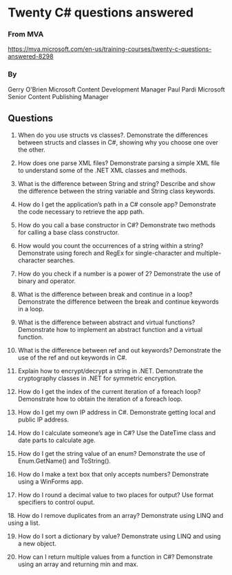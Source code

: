 ﻿# Twenty C# questions answered

### From MVA
https://mva.microsoft.com/en-us/training-courses/twenty-c-questions-answered-8298

### By
Gerry O'Brien
Microsoft ​Content Development Manager
Paul Pardi
Microsoft Senior Content Publishing Manager

## Questions

1. When do you use structs vs classes?.
Demonstrate the differences between structs and classes in C#, showing why you choose one over the other.

2. How does one parse XML files?
Demonstrate parsing a simple XML file to understand some of the .NET XML classes and methods.
​
3. What is the difference between String and string?
Describe and show the difference between the string variable and String class keywords.
​
4. How do I get the application’s path in a C# console app?
Demonstrate the code necessary to retrieve the app path.

5. How do you call a base constructor in C#?
Demonstrate two methods for calling a base class constructor.
​
6. How would you count the occurrences of a string within a string?
Demonstrate using forech and RegEx for single-character and multiple-character searches.

7. How do you check if a number is a power of 2?
Demonstrate the use of binary and operator.

8. What is the difference between break and continue in a loop?
Demonstrate the difference between the break and continue keywords in a loop.
​
9. What is the difference between abstract and virtual functions?
Demonstrate how to implement an abstract function and a virtual function.

10. What is the difference between ref and out keywords?
Demonstrate the use of the ref and out keywords in C#.

11. Explain how to encrypt/decrypt a string in .NET.
Demonstrate the cryptography classes in .NET for symmetric encryption.
​
12. How do I get the index of the current iteration of a foreach loop?
Demonstrate how to obtain the iteration of a foreach loop.
​
13. How do I get my own IP address in C#.
Demonstrate getting local and public IP address.

14. How do I calculate someone’s age in C#?
Use the DateTime class and date parts to calculate age.
​
15. How do I get the string value of an enum?
Demonstrate the use of Enum.GetName() and ToString().

16. How do I make a text box that only accepts numbers?
Demonstrate using a WinForms app.

17. How do I round a decimal value to two places for output?
Use format specifiers to control ouput.

​18. How do I remove duplicates from an array?
Demonstrate using LINQ and using a list.

19. ​How do I sort a dictionary by value?
Demonstrate using LINQ and using a new object.

20. How can I return multiple values from a function in C#?
Demonstrate using an array and returning min and max.

